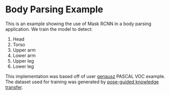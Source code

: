 # Body Parsing Example


This is an example showing the use of Mask RCNN in a body parsing application. We train the model to detect:

1. Head
2. Torso
3. Upper arm
4. Lower arm
5. Upper leg
6. Lower leg

This implementation was based off of user [genausz](https://github.com/genausz/Mask_RCNN) PASCAL VOC example. The dataset used for training was generated by [pose-guided knowledge transfer](https://github.com/MVIG-SJTU/WSHP).
